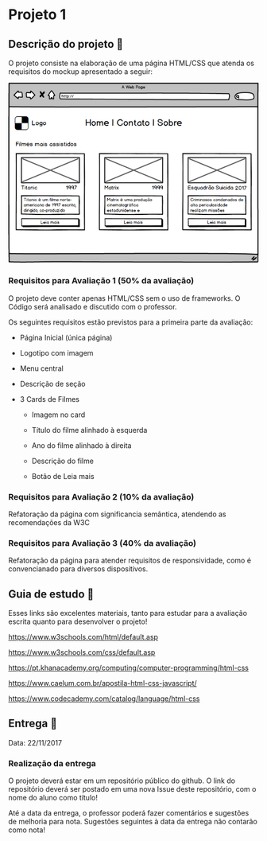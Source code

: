 # Projeto 1

## Descrição do projeto :ghost:

O projeto consiste na elaboração de uma página HTML/CSS que atenda os requisitos do mockup apresentado a seguir:

![Mockup do site](./Mockup.png)

### Requisitos para Avaliação 1 (50% da avaliação)

O projeto deve conter apenas HTML/CSS sem o uso de frameworks. O Código será analisado e discutido com o professor.

Os seguintes requisitos estão previstos para a primeira parte da avaliação:

* Página Inicial (única página)

* Logotipo com imagem

* Menu central

* Descrição de seção

* 3 Cards de Filmes

  * Imagem no card
  
  * Título do filme alinhado à esquerda
  
  * Ano do filme alinhado à direita
  
  * Descrição do filme
  
  * Botão de Leia mais

### Requisitos para Avaliação 2 (10% da avaliação)

Refatoração da página com significancia semântica, atendendo as recomendações da W3C


### Requisitos para Avaliação 3 (40% da avaliação)

Refatoração da página para atender requisitos de responsividade, como é convencianado para diversos dispositivos.

## Guia de estudo :ghost:

Esses links são excelentes materiais, tanto para estudar para a avaliação escrita quanto para desenvolver o projeto!

https://www.w3schools.com/html/default.asp

https://www.w3schools.com/css/default.asp

https://pt.khanacademy.org/computing/computer-programming/html-css

https://www.caelum.com.br/apostila-html-css-javascript/

https://www.codecademy.com/catalog/language/html-css

## Entrega :ghost:

Data: 22/11/2017

### Realização da entrega

O projeto deverá estar em um repositório público do github. O link do repositório deverá ser postado em uma nova Issue deste repositório, com o nome do aluno como título!

Até a data da entrega, o professor poderá fazer comentários e sugestões de melhoria para nota. Sugestões seguintes à data da entrega não contarão como nota!


